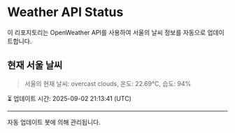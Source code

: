 
# Weather API Status

이 리포지토리는 OpenWeather API를 사용하여 서울의 날씨 정보를 자동으로 업데이트합니다.

## 현재 서울 날씨
> 서울의 현재 날씨: overcast clouds, 온도: 22.69°C, 습도: 94%

⏳ 업데이트 시간: 2025-09-02 21:13:41 (UTC)

---
자동 업데이트 봇에 의해 관리됩니다.
